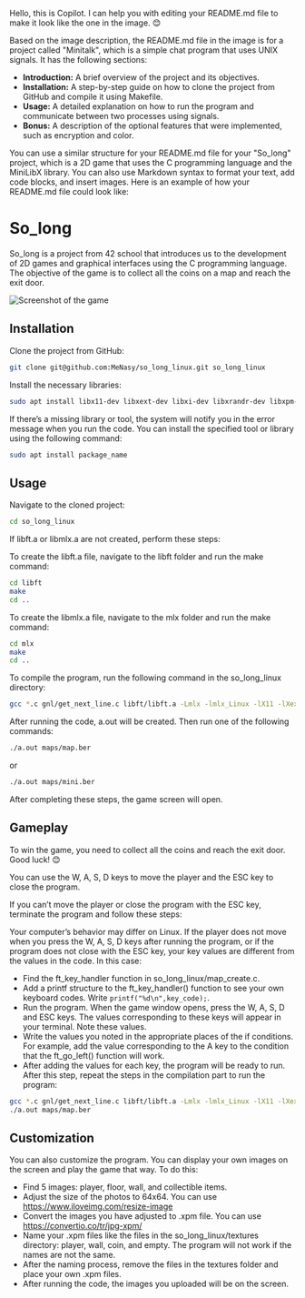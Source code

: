 Hello, this is Copilot. I can help you with editing your README.md file to make it look like the one in the image. 😊

Based on the image description, the README.md file in the image is for a project called "Minitalk", which is a simple chat program that uses UNIX signals. It has the following sections:

- **Introduction:** A brief overview of the project and its objectives.
- **Installation:** A step-by-step guide on how to clone the project from GitHub and compile it using Makefile.
- **Usage:** A detailed explanation on how to run the program and communicate between two processes using signals.
- **Bonus:** A description of the optional features that were implemented, such as encryption and color.

You can use a similar structure for your README.md file for your "So_long" project, which is a 2D game that uses the C programming language and the MiniLibX library. You can also use Markdown syntax to format your text, add code blocks, and insert images. Here is an example of how your README.md file could look like:

# So_long

So_long is a project from 42 school that introduces us to the development of 2D games and graphical interfaces using the C programming language. The objective of the game is to collect all the coins on a map and reach the exit door.

![Screenshot of the game](screenshot.xpm)

## Installation

Clone the project from GitHub:

```bash
git clone git@github.com:MeNasy/so_long_linux.git so_long_linux

```

Install the necessary libraries:

```bash
sudo apt install libx11-dev libxext-dev libxi-dev libxrandr-dev libxpm-dev libxmu-dev libxi-dev libxcursor-dev libxt-dev libbsd-dev libjpeg-dev libpng-dev libtiff-dev libgif-dev libopenexr-dev libmpc-dev libgmp-dev libmpfr-dev libgomp1 libgomp-plugin-nvptx libgomp1-plugin-nvptx libatomic1 libquadmath0 libpgm-dev libssl-dev
```

If there’s a missing library or tool, the system will notify you in the error message when you run the code. You can install the specified tool or library using the following command:

```bash
sudo apt install package_name
```

## Usage

Navigate to the cloned project:

```bash
cd so_long_linux
```

If libft.a or libmlx.a are not created, perform these steps:

To create the libft.a file, navigate to the libft folder and run the make command:

```bash
cd libft
make
cd ..
```

To create the libmlx.a file, navigate to the mlx folder and run the make command:

```bash
cd mlx
make
cd ..
```

To compile the program, run the following command in the so_long_linux directory:

```bash
gcc *.c gnl/get_next_line.c libft/libft.a -Lmlx -lmlx_Linux -lX11 -lXext -lm -lz
```

After running the code, a.out will be created. Then run one of the following commands:

```bash
./a.out maps/map.ber
```

or

```bash
./a.out maps/mini.ber
```

After completing these steps, the game screen will open.

## Gameplay

To win the game, you need to collect all the coins and reach the exit door. Good luck! 😊

You can use the W, A, S, D keys to move the player and the ESC key to close the program.

If you can’t move the player or close the program with the ESC key, terminate the program and follow these steps:

Your computer’s behavior may differ on Linux. If the player does not move when you press the W, A, S, D keys after running the program, or if the program does not close with the ESC key, your key values are different from the values in the code. In this case:

- Find the ft_key_handler function in so_long_linux/map_create.c.
- Add a printf structure to the ft_key_handler() function to see your own keyboard codes. Write `printf("%d\n",key_code);`.
- Run the program. When the game window opens, press the W, A, S, D and ESC keys. The values corresponding to these keys will appear in your terminal. Note these values.
- Write the values you noted in the appropriate places of the if conditions. For example, add the value corresponding to the A key to the condition that the ft_go_left() function will work.
- After adding the values for each key, the program will be ready to run. After this step, repeat the steps in the compilation part to run the program:

```bash
gcc *.c gnl/get_next_line.c libft/libft.a -Lmlx -lmlx_Linux -lX11 -lXext -lm -lz
./a.out maps/map.ber
```

## Customization

You can also customize the program. You can display your own images on the screen and play the game that way. To do this:

- Find 5 images: player, floor, wall, and collectible items.
- Adjust the size of the photos to 64x64. You can use https://www.iloveimg.com/resize-image
- Convert the images you have adjusted to .xpm file. You can use https://convertio.co/tr/jpg-xpm/
- Name your .xpm files like the files in the so_long_linux/textures directory: player, wall, coin, and empty. The program will not work if the names are not the same.
- After the naming process, remove the files in the textures folder and place your own .xpm files.
- After running the code, the images you uploaded will be on the screen.
